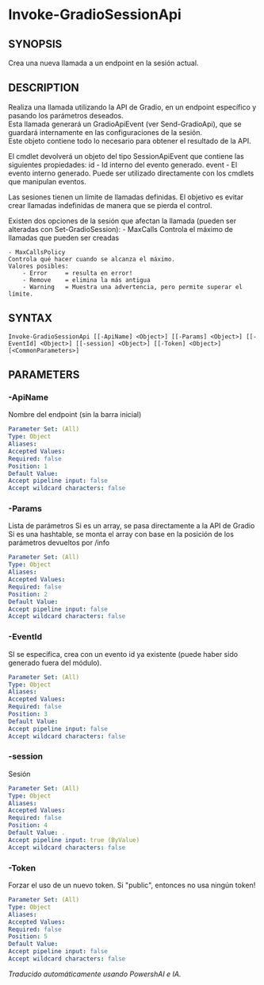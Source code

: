 ﻿---
external help file: powershai-help.xml
schema: 2.0.0
powershai: true
---

# Invoke-GradioSessionApi

## SYNOPSIS <!--!= @#Synop !-->
Crea una nueva llamada a un endpoint en la sesión actual.

## DESCRIPTION <!--!= @#Desc !-->
Realiza una llamada utilizando la API de Gradio, en un endpoint específico y pasando los parámetros deseados.  
Esta llamada generará un GradioApiEvent (ver Send-GradioApi), que se guardará internamente en las configuraciones de la sesión.  
Este objeto contiene todo lo necesario para obtener el resultado de la API.  

El cmdlet devolverá un objeto del tipo SessionApiEvent que contiene las siguientes propiedades:
	id - Id interno del evento generado.
	event - El evento interno generado. Puede ser utilizado directamente con los cmdlets que manipulan eventos.
	
Las sesiones tienen un límite de llamadas definidas.
El objetivo es evitar crear llamadas indefinidas de manera que se pierda el control.

Existen dos opciones de la sesión que afectan la llamada (pueden ser alteradas con Set-GradioSession):
	- MaxCalls 
	Controla el máximo de llamadas que pueden ser creadas
	
	- MaxCallsPolicy 
	Controla qué hacer cuando se alcanza el máximo.
	Valores posibles:
		- Error 	= resulta en error!
		- Remove 	= elimina la más antigua 
		- Warning 	= Muestra una advertencia, pero permite superar el límite.

## SYNTAX <!--!= @#Syntax !-->

```
Invoke-GradioSessionApi [[-ApiName] <Object>] [[-Params] <Object>] [[-EventId] <Object>] [[-session] <Object>] [[-Token] <Object>] [<CommonParameters>]
```

## PARAMETERS <!--!= @#Params !-->

### -ApiName
Nombre del endpoint (sin la barra inicial)

```yml
Parameter Set: (All)
Type: Object
Aliases: 
Accepted Values: 
Required: false
Position: 1
Default Value: 
Accept pipeline input: false
Accept wildcard characters: false
```

### -Params
Lista de parámetros 
Si es un array, se pasa directamente a la API de Gradio 
Si es una hashtable, se monta el array con base en la posición de los parámetros devueltos por /info

```yml
Parameter Set: (All)
Type: Object
Aliases: 
Accepted Values: 
Required: false
Position: 2
Default Value: 
Accept pipeline input: false
Accept wildcard characters: false
```

### -EventId
SI se especifica, crea con un evento id ya existente (puede haber sido generado fuera del módulo).

```yml
Parameter Set: (All)
Type: Object
Aliases: 
Accepted Values: 
Required: false
Position: 3
Default Value: 
Accept pipeline input: false
Accept wildcard characters: false
```

### -session
Sesión

```yml
Parameter Set: (All)
Type: Object
Aliases: 
Accepted Values: 
Required: false
Position: 4
Default Value: .
Accept pipeline input: true (ByValue)
Accept wildcard characters: false
```

### -Token
Forzar el uso de un nuevo token. Si "public", entonces no usa ningún token!

```yml
Parameter Set: (All)
Type: Object
Aliases: 
Accepted Values: 
Required: false
Position: 5
Default Value: 
Accept pipeline input: false
Accept wildcard characters: false
```


<!--PowershaiAiDocBlockStart-->
_Traducido automáticamente usando PowershAI e IA._
<!--PowershaiAiDocBlockEnd-->
